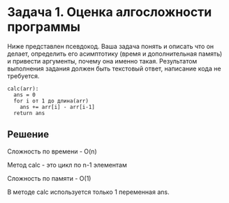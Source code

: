 # Задача 1. Оценка алгосложности программы

Ниже представлен псевдокод.
Ваша задача понять и описать что он делает,
определить его асимптотику (время и дополнительная память)
и привести аргументы, почему она именно такая.
Результатом выполнения задания должен быть текстовый ответ, написание кода не требуется.

```
calc(arr):
  ans = 0
  for i от 1 до длина(arr)
    ans += arr[i] - arr[i-1]
  return ans 
```

## Решение
Сложность по времени - O(n)

Метод calc - это цикл по n-1 элементам

Сложность по памяти - O(1)

В методе calc используется только 1 переменная ans.
